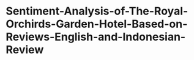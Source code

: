 # Sentiment-Analysis-of-The-Royal-Orchirds-Garden-Hotel-Based-on-Reviews-English-and-Indonesian-Review
